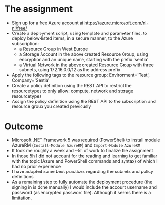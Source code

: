 # The assignment

- Sign up for a free Azure account at https://azure.microsoft.com/nl-nl/free/
- Create a deployment script, using template and parameter files, to deploy below-listed items, in a secure manner, to the Azure subscription:
	- a Resource Group in West Europe
	- a Storage Account in the above created Resource Group, using encryption and an unique name, starting with the prefix 'sentia'
	- a Virtual Network in the above created Resource Group with three subnets, using 172.16.0.0/12 as the address prefix
- Apply the following tags to the resource group: Environment='Test', Company='Sentia'
- Create a policy definition using the REST API to restrict the resourcetypes to only allow: compute, network and storage resourcetypes
- Assign the policy definition using the REST API to the subscription and resource group you created previously


# Outcome

- Microsoft .NET Framework 5 was required (PowerShell) to install module AzureRM (`Install-Module AzureRM`) and `Import-Module AzureRM`
- It took me roughly a week and ~5h of work to finalize the assignment
- In those 5h I did not account for the reading and learning to get familiar with the topic (Azure and PowerShell commands and syntax) of which I had no prior experience
- I have adopted some best practices regarding the subnets and policy definitions
- As a remaining step to fully automate the deployment procedure (the signing in is done manually) I would include the account username and password (as encrypted password file). Although it seems there is a [limitation](https://aventistech.com/connect-azurermaccount-sequence-contains-no-elements/).
